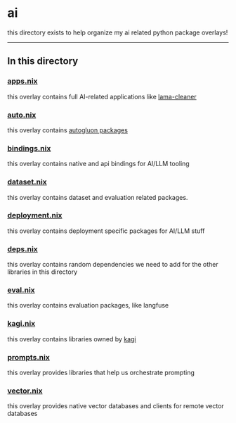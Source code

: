 # ai

this directory exists to help organize my ai related python package overlays!

---

## In this directory

### [apps.nix](./apps.nix)

this overlay contains full AI-related applications like [lama-cleaner](https://github.com/Sanster/lama-cleaner)

### [auto.nix](./auto.nix)

this overlay contains [autogluon packages](https://github.com/autogluon/autogluon)

### [bindings.nix](./bindings.nix)

this overlay contains native and api bindings for AI/LLM tooling

### [dataset.nix](./dataset.nix)

this overlay contains dataset and evaluation related packages.

### [deployment.nix](./deployment.nix)

this overlay contains deployment specific packages for AI/LLM stuff

### [deps.nix](./deps.nix)

this overlay contains random dependencies we need to add for the other libraries in this directory

### [eval.nix](./eval.nix)

this overlay contains evaluation packages, like langfuse

### [kagi.nix](./kagi.nix)

this overlay contains libraries owned by [kagi](https://github.com/kagisearch/)

### [prompts.nix](./prompts.nix)

this overlay provides libraries that help us orchestrate prompting

### [vector.nix](./vector.nix)

this overlay provides native vector databases and clients for remote vector databases
